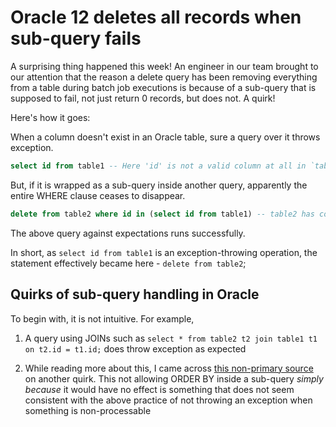 # Oracle 12 deletes all records when sub-query fails

A surprising thing happened this week! An engineer in our team brought to our attention that the reason a delete query has been removing everything from a table during batch job executions is because of a sub-query that is supposed to fail, not just return 0 records, but does not. A quirk!

Here's how it goes:

When a column doesn't exist in an Oracle table, sure a query over it throws exception.

````sql
select id from table1 -- Here 'id' is not a valid column at all in `table1`
````

But, if it is wrapped as a sub-query inside another query, apparently the entire WHERE clause ceases to disappear.

````sql
delete from table2 where id in (select id from table1) -- table2 has column 'id'
````

The above query against expectations runs successfully.

In short, as `select id from table1` is an exception-throwing operation, the statement effectively became here - `delete from table2`;

## Quirks of sub-query handling in Oracle

To begin with, it is not intuitive.
For example,

1. A query using JOINs such as `select * from table2 t2 join table1 t1 on t2.id = t1.id;` does throw exception as expected

2. While reading more about this, I came across [this non-primary source](https://stackoverflow.com/questions/24746087/oracle-select-query-with-inner-select-query-error) on another quirk. This not allowing ORDER BY inside a sub-query *simply because* it would have no effect is something that does not seem consistent with the above practice of not throwing an exception when something is non-processable
